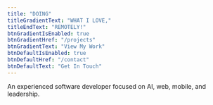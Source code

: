 ```yaml
---
title: "DOING"
titleGradientText: "WHAT I LOVE,"
titleEndText: "REMOTELY!"
btnGradientIsEnabled: true
btnGradientHref: "/projects"
btnGradientText: "View My Work"
btnDefaultIsEnabled: true
btnDefaultHref: "/contact"
btnDefaultText: "Get In Touch"
---
```


An experienced software developer focused on AI, web, mobile, and leadership.
